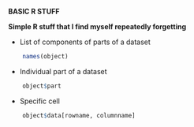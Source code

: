 **BASIC R STUFF**

**Simple R stuff that I find myself repeatedly forgetting**

* List of components of parts of a dataset

```r
	names(object)
```
* Individual part of a dataset

```r
	object$part
```
* Specific cell	

```r
	object$data[rowname, columnname]
```